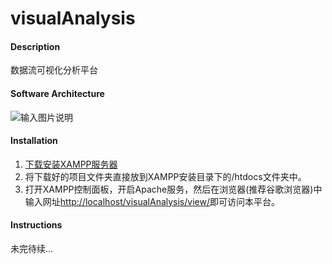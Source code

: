# visualAnalysis

#### Description
数据流可视化分析平台

#### Software Architecture
![输入图片说明](https://images.gitee.com/uploads/images/2018/1113/002101_f9eacdf1_2141312.jpeg "实验室时间序列可视化分析平台.jpg")

#### Installation

1. [下载安装XAMPP服务器](http://note.youdao.com/noteshare?id=611a754774eb730c5f730cc3bcbadb32)
2. 将下载好的项目文件夹直接放到XAMPP安装目录下的/htdocs文件夹中。
3. 打开XAMPP控制面板，开启Apache服务，然后在浏览器(推荐谷歌浏览器)中输入网址[http://localhost/visualAnalysis/view/](http://localhost/visualAnalysis/view/)即可访问本平台。
#### Instructions

未完待续...